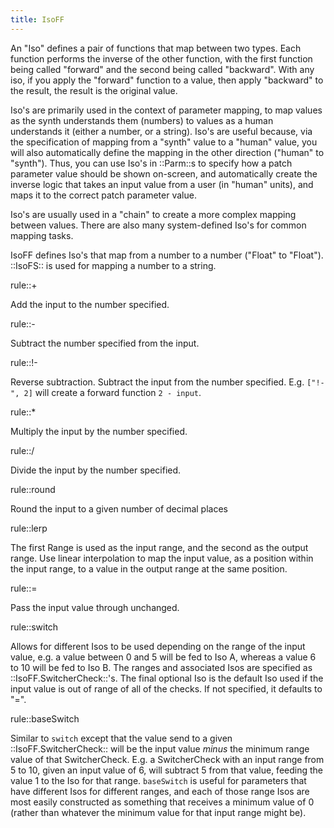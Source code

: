 ```yaml
---
title: IsoFF
---
```


An "Iso" defines a pair of functions that map between two types. Each function performs the inverse of the other function, with the first function being called "forward" and the second being called "backward". With any iso, if you apply the "forward" function to a value, then apply "backward" to the result, the result is the original value.

Iso's are primarily used in the context of parameter mapping, to map values as the synth understands them (numbers) to values as a human understands it (either a number, or a string). Iso's are useful because, via the specification of mapping from a "synth" value to a "human" value, you will also automatically define the mapping in the other direction ("human" to "synth"). Thus, you can use Iso's in ::Parm::s to specify how a patch parameter value should be shown on-screen, and automatically create the inverse logic that takes an input value from a user (in "human" units), and maps it to the correct patch parameter value.

Iso's are usually used in a "chain" to create a more complex mapping between values. There are also many system-defined Iso's for common mapping tasks.

IsoFF defines Iso's that map from a number to a number ("Float" to "Float"). ::IsoFS:: is used for mapping a number to a string.

rule::+

Add the input to the number specified.

rule::-

Subtract the number specified from the input.

rule::!-

Reverse subtraction. Subtract the input from the number specified. E.g. `["!-", 2]` will create a forward function `2 - input`.

rule::*

Multiply the input by the number specified.

rule::/

Divide the input by the number specified.

rule::round

Round the input to a given number of decimal places

rule::lerp

The first Range is used as the input range, and the second as the output range. Use linear interpolation to map the input value, as a position within the input range, to a value in the output range at the same position.

rule::=

Pass the input value through unchanged.

rule::switch

Allows for different Isos to be used depending on the range of the input value, e.g. a value between 0 and 5 will be fed to Iso A, whereas a value 6 to 10 will be fed to Iso B. The ranges and associated Isos are specified as ::IsoFF.SwitcherCheck::'s. The final optional Iso is the default Iso used if the input value is out of range of all of the checks. If not specified, it defaults to "=".

rule::baseSwitch

Similar to `switch` except that the value send to a given ::IsoFF.SwitcherCheck:: will be the input value *minus* the minimum range value of that SwitcherCheck. E.g. a SwitcherCheck with an input range from 5 to 10, given an input value of 6, will subtract 5 from that value, feeding the value 1 to the Iso for that range. `baseSwitch` is useful for parameters that have different Isos for different ranges, and each of those range Isos are most easily constructed as something that receives a minimum value of 0 (rather than whatever the minimum value for that input range might be).